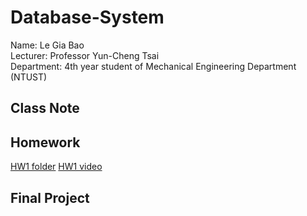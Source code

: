 # Database-System
Name: Le Gia Bao  
Lecturer: Professor Yun-Cheng Tsai  
Department: 4th year student of Mechanical Engineering Department (NTUST)
## Class Note
## Homework
[HW1 folder](https://github.com/BaoLe106/Database-System/tree/main/HW1)
[HW1 video](https://youtu.be/E51hZK3xB1w)
## Final Project
